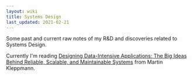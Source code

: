 ```yaml
---
layout: wiki
title: Systems Design
last_updated: 2021-02-21
---
```

Some past and current raw notes of my R&D and discoveries related to Systems Design.

Currently I'm reading [Designing Data-Intensive Applications: The Big Ideas Behind Reliable, Scalable, and Maintainable Systems](./designing-data-intensive-applications/) from  Martin Kleppmann.

